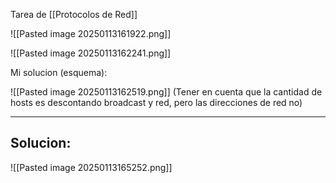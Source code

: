 
Tarea de [[Protocolos de Red]]

![[Pasted image 20250113161922.png]]

![[Pasted image 20250113162241.png]]

Mi solucion (esquema):

![[Pasted image 20250113162519.png]]
(Tener en cuenta que la cantidad de hosts es descontando broadcast y red, pero las direcciones de red no)

---
## Solucion:

![[Pasted image 20250113165252.png]]
